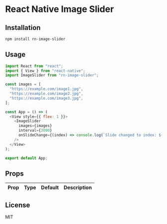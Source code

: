 # React Native Image Slider

## Installation

```bash
npm install rn-image-slider
```

## Usage

```javascript
import React from "react";
import { View } from "react-native";
import ImageSlider from "rn-image-slider";

const images = [
  "https://example.com/image1.jpg",
  "https://example.com/image2.jpg",
  "https://example.com/image3.jpg",
];

const App = () => (
  <View style={{ flex: 1 }}>
    <ImageSlider
      images={images}
      interval={3000}
      onSlideChange={(index) => console.log(`Slide changed to index: ${index}`)}
    />
  </View>
);

export default App;
```

## Props

| Prop | Type | Default | Description |
| ---- | ---- | ------- | ----------- |

## License

MIT
